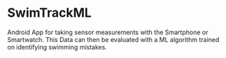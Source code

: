 ﻿# SwimTrackML
Android App for taking sensor measurements with the Smartphone or Smartwatch. This Data can then be evaluated with a ML algorithm trained on identifying swimming mistakes.
